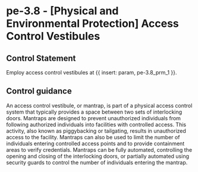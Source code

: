 # pe-3.8 - \[Physical and Environmental Protection\] Access Control Vestibules

## Control Statement

Employ access control vestibules at {{ insert: param, pe-3.8_prm_1 }}.

## Control guidance

An access control vestibule, or mantrap, is part of a physical access control system that typically provides a space between two sets of interlocking doors. Mantraps are designed to prevent unauthorized individuals from following authorized individuals into facilities with controlled access. This activity, also known as piggybacking or tailgating, results in unauthorized access to the facility. Mantraps can also be used to limit the number of individuals entering controlled access points and to provide containment areas to verify credentials. Mantraps can be fully automated, controlling the opening and closing of the interlocking doors, or partially automated using security guards to control the number of individuals entering the mantrap.
